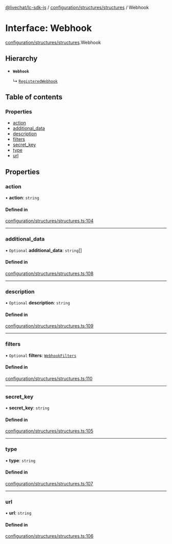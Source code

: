 [@livechat/lc-sdk-js](../README.md) / [configuration/structures/structures](../modules/configuration_structures_structures.md) / Webhook

# Interface: Webhook

[configuration/structures/structures](../modules/configuration_structures_structures.md).Webhook

## Hierarchy

- **`Webhook`**

  ↳ [`RegisteredWebhook`](configuration_structures_structures.RegisteredWebhook.md)

## Table of contents

### Properties

- [action](configuration_structures_structures.Webhook.md#action)
- [additional\_data](configuration_structures_structures.Webhook.md#additional_data)
- [description](configuration_structures_structures.Webhook.md#description)
- [filters](configuration_structures_structures.Webhook.md#filters)
- [secret\_key](configuration_structures_structures.Webhook.md#secret_key)
- [type](configuration_structures_structures.Webhook.md#type)
- [url](configuration_structures_structures.Webhook.md#url)

## Properties

### action

• **action**: `string`

#### Defined in

[configuration/structures/structures.ts:104](https://github.com/livechat/lc-sdk-js/blob/d267eeb/src/configuration/structures/structures.ts#L104)

___

### additional\_data

• `Optional` **additional\_data**: `string`[]

#### Defined in

[configuration/structures/structures.ts:108](https://github.com/livechat/lc-sdk-js/blob/d267eeb/src/configuration/structures/structures.ts#L108)

___

### description

• `Optional` **description**: `string`

#### Defined in

[configuration/structures/structures.ts:109](https://github.com/livechat/lc-sdk-js/blob/d267eeb/src/configuration/structures/structures.ts#L109)

___

### filters

• `Optional` **filters**: [`WebhookFilters`](configuration_structures_structures.WebhookFilters.md)

#### Defined in

[configuration/structures/structures.ts:110](https://github.com/livechat/lc-sdk-js/blob/d267eeb/src/configuration/structures/structures.ts#L110)

___

### secret\_key

• **secret\_key**: `string`

#### Defined in

[configuration/structures/structures.ts:105](https://github.com/livechat/lc-sdk-js/blob/d267eeb/src/configuration/structures/structures.ts#L105)

___

### type

• **type**: `string`

#### Defined in

[configuration/structures/structures.ts:107](https://github.com/livechat/lc-sdk-js/blob/d267eeb/src/configuration/structures/structures.ts#L107)

___

### url

• **url**: `string`

#### Defined in

[configuration/structures/structures.ts:106](https://github.com/livechat/lc-sdk-js/blob/d267eeb/src/configuration/structures/structures.ts#L106)

